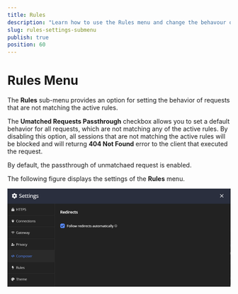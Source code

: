 ```yaml
---
title: Rules
description: "Learn how to use the Rules menu and change the behavour of sessions that are not matching active rules"
slug: rules-settings-submenu
publish: true
position: 60
---
```


# Rules Menu


The **Rules** sub-menu provides an option for setting the behavior of requests that are not matching the active rules.

The **Umatched Requests Passthrough** checkbox allows you to set a default behavior for all requests, which are not matching any of the active rules. By disabling this option, all sessions that are not matching the active rules will be blocked and will returng **404 Not Found** error to the client that executed the request.

By default, the passthrough of unmatchaed request is enabled.

The following figure displays the settings of the **Rules** menu.

![Composer settings](../../images/settings/settings-composer.png)
